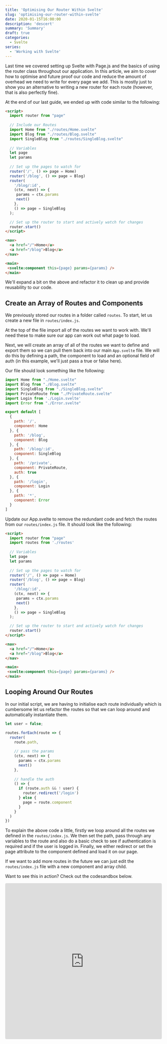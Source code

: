 ```yaml
---
title: 'Optimising Our Router Within Svelte'
slug: 'optimising-our-router-within-svelte'
date: 2020-01-15T16:00:00
description: 'descert'
summary: 'Summary'
draft: true
categories:
  - Svelte
series:
  - 'Working with Svelte'
---
```

Last time we covered setting up Svelte with Page.js and the basics of using the router class throughout our application. In this article, we aim to cover how to optimise and future proof our code and reduce the amount of overhead we need to write for every page we add. This is mostly just to show you an alternative to writing a new router for each route (however, that is also perfectly fine).

At the end of our last guide, we ended up with code similar to the following:

```html
<script>
  import router from "page"
  
  // Include our Routes
  import Home from "./routes/Home.svelte"
  import Blog from "./routes/Blog.svelte"
  import SingleBlog from "./routes/SingleBlog.svelte"
  
  // Variables
  let page
  let params
  
  // Set up the pages to watch for
  router('/', () => page = Home)
  router('/blog', () => page = Blog)
  router(
    '/blog/:id', 
    (ctx, next) => {
     params = ctx.params
     next()
    }, 
    () => page = SingleBlog
  );

  // Set up the router to start and actively watch for changes
  router.start()
</script>

<nav>
  <a href="/">Home</a>
  <a href="/blog">Blog</a>
</nav>

<main>
 <svelte:component this={page} params={params} />
</main>
```

We'll expand a bit on the above and refactor it to clean up and provide reusability to our code.

## Create an Array of Routes and Components

We previously stored our routes in a folder called `routes`. To start, let us create a new file in `routes/index.js`. 

At the top of the file import all of the routes we want to work with. We'll need these to make sure our app can work out what page to load.

Next, we will create an array of all of the routes we want to define and export them so we can pull them back into our main `App.svelte` file. We will do this by defining a path, the component to load and an optional field of auth (in this example, we'll just pass a true or false here).

Our file should look something like the following:

```js
import Home from "./Home.svelte"
import Blog from "./Blog.svelte"
import SingleBlog from "./SingleBlog.svelte"
import PrivateRoute from "./PrivateRoute.svelte"
import Login from './Login.svelte'
import Error from "./Error.svelte"

export default [
  {
    path: '/',
    component: Home
  }, {
    path: '/blog',
    component: Blog
  }, {
    path: '/blog/:id',
    component: SingleBlog
  }, {
    path: '/private',
    component: PrivateRoute,
    auth: true
  }, {
    path: '/login',
    component: Login
  }, {
    path: '*',
    component: Error
  }
]
```

Update our App.svelte to remove the redundant code and fetch the routes from our `routes/index.js` file. It should look like the following:

```html
<script>
  import router from "page"
  import routes from './routes'
  
  // Variables
  let page
  let params
  
  // Set up the pages to watch for
  router('/', () => page = Home)
  router('/blog', () => page = Blog)
  router(
    '/blog/:id', 
    (ctx, next) => {
     params = ctx.params
     next()
    }, 
    () => page = SingleBlog
  );

  // Set up the router to start and actively watch for changes
  router.start()
</script>

<nav>
  <a href="/">Home</a>
  <a href="/blog">Blog</a>
</nav>

<main>
 <svelte:component this={page} params={params} />
</main>
```

## Looping Around Our Routes

In our initial script, we are having to initialise each route individually which is cumbersome let us refactor the routes so that we can loop around and automatically instantiate them.

```js
let user = false;

routes.forEach(route => {
  router(
    route.path, 
    
    // pass the params
    (ctx, next) => {
      params = ctx.params
      next()
    },
    
    // handle the auth
    () => {
      if (route.auth && ! user) {
        router.redirect('/login')
      } else {
        page = route.component
      }
    }
  )
})
```

To explain the above code a little, firstly we loop around all the routes we defined in the `routes/index.js`. We then set the path, pass through any variables to the route and also do a basic check to see if authentication is required and if the user is logged in. Finally, we either redirect or set the page attribute to the component defined and load it on our page.

If we want to add more routes in the future we can just edit the `routes/index.js` file with a new component and array child.

Want to see this in action? Check out the codesandbox below.

<iframe src="https://codesandbox.io/embed/polished-dew-pckm7?fontsize=14&hidenavigation=1&module=%2FApp.svelte&theme=dark" style="width:100%; height:500px; border:0; border-radius: 4px; overflow:hidden;" title="polished-dew-pckm7" allow="geolocation; microphone; camera; midi; vr; accelerometer; gyroscope; payment; ambient-light-sensor; encrypted-media; usb" sandbox="allow-modals allow-forms allow-popups allow-scripts allow-same-origin"></iframe>
